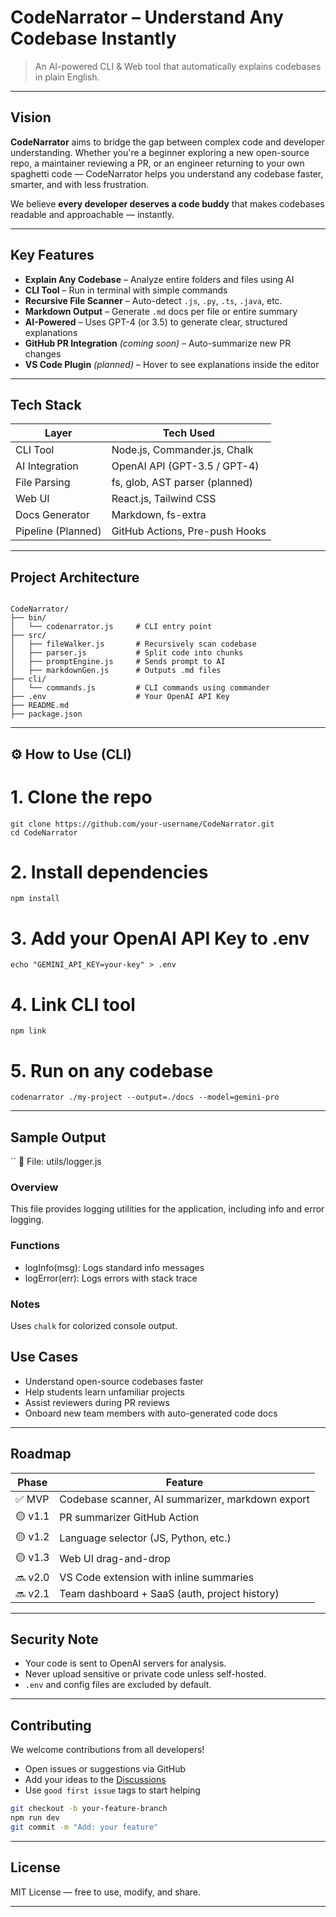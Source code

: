 # CodeNarrator – Understand Any Codebase Instantly

> An AI-powered CLI & Web tool that automatically explains codebases in plain English.

---

## Vision

**CodeNarrator** aims to bridge the gap between complex code and developer understanding. Whether you're a beginner exploring a new open-source repo, a maintainer reviewing a PR, or an engineer returning to your own spaghetti code — CodeNarrator helps you understand any codebase faster, smarter, and with less frustration.

We believe **every developer deserves a code buddy** that makes codebases readable and approachable — instantly.

---

##  Key Features

- **Explain Any Codebase** – Analyze entire folders and files using AI
- **CLI Tool** – Run in terminal with simple commands
- **Recursive File Scanner** – Auto-detect `.js`, `.py`, `.ts`, `.java`, etc.
- **Markdown Output** – Generate `.md` docs per file or entire summary
- **AI-Powered** – Uses GPT-4 (or 3.5) to generate clear, structured explanations
- **GitHub PR Integration** *(coming soon)* – Auto-summarize new PR changes
- **VS Code Plugin** *(planned)* – Hover to see explanations inside the editor

---

## Tech Stack

| Layer          | Tech Used                     |
|----------------|-------------------------------|
| CLI Tool       | Node.js, Commander.js, Chalk  |
| AI Integration | OpenAI API (GPT-3.5 / GPT-4)  |
| File Parsing   | fs, glob, AST parser (planned)|
| Web UI         | React.js, Tailwind CSS        |
| Docs Generator | Markdown, fs-extra            |
| Pipeline (Planned) | GitHub Actions, Pre-push Hooks |

---

## Project Architecture

```

CodeNarrator/
├── bin/
│   └── codenarrator.js     # CLI entry point
├── src/
│   ├── fileWalker.js       # Recursively scan codebase
│   ├── parser.js           # Split code into chunks
│   ├── promptEngine.js     # Sends prompt to AI
│   ├── markdownGen.js      # Outputs .md files
├── cli/
│   └── commands.js         # CLI commands using commander
├── .env                    # Your OpenAI API Key
├── README.md
├── package.json

````

---

## ⚙️ How to Use (CLI)

# 1. Clone the repo
```
git clone https://github.com/your-username/CodeNarrator.git
cd CodeNarrator
```
# 2. Install dependencies
```
npm install
```
# 3. Add your OpenAI API Key to .env
```
echo "GEMINI_API_KEY=your-key" > .env
```
# 4. Link CLI tool
```
npm link
```
# 5. Run on any codebase
```
codenarrator ./my-project --output=./docs --model=gemini-pro
```

---

## Sample Output

``
📄 File: utils/logger.js

### Overview
This file provides logging utilities for the application, including info and error logging.

### Functions
- logInfo(msg): Logs standard info messages
- logError(err): Logs errors with stack trace

### Notes
Uses `chalk` for colorized console output.

## Use Cases

* Understand open-source codebases faster
* Help students learn unfamiliar projects
* Assist reviewers during PR reviews
* Onboard new team members with auto-generated code docs

---

## Roadmap

| Phase   | Feature                                          |
| ------- | ------------------------------------------------ |
| ✅ MVP   | Codebase scanner, AI summarizer, markdown export |
| 🟡 v1.1 | PR summarizer GitHub Action                      |
| 🟡 v1.2 | Language selector (JS, Python, etc.)             |
| 🟡 v1.3 | Web UI drag-and-drop                             |
| 🔜 v2.0 | VS Code extension with inline summaries          |
| 🔜 v2.1 | Team dashboard + SaaS (auth, project history)    |

---

## Security Note

* Your code is sent to OpenAI servers for analysis.
* Never upload sensitive or private code unless self-hosted.
* `.env` and config files are excluded by default.

---

## Contributing

We welcome contributions from all developers!

* Open issues or suggestions via GitHub
* Add your ideas to the [Discussions](https://github.com/your-username/CodeNarrator/discussions)
* Use `good first issue` tags to start helping

```bash
git checkout -b your-feature-branch
npm run dev
git commit -m "Add: your feature"
```

---

## License

MIT License — free to use, modify, and share.

---
